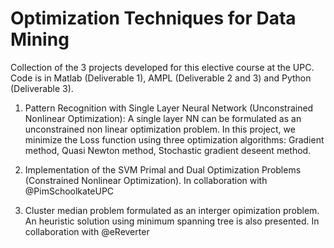 # Optimization Techniques for Data Mining
Collection of the 3 projects developed for this elective course at the UPC. Code is in Matlab (Deliverable 1), AMPL (Deliverable 2 and 3) and Python (Deliverable 3).


1.  Pattern Recognition with Single Layer Neural Network (Unconstrained Nonlinear Optimization): A single layer NN can be formulated as an unconstrained non linear optimization problem. In this project, we minimize the Loss function using three optimization algorithms: Gradient method, Quasi Newton method, Stochastic gradient deseent method.

2.  Implementation of the SVM Primal and Dual Optimization Problems (Constrained Nonlinear Optimization). In collaboration with @PimSchoolkateUPC

3.  Cluster median problem formulated as an interger opimization problem. An heuristic solution using minimum spanning tree is also presented. In collaboration with @eReverter